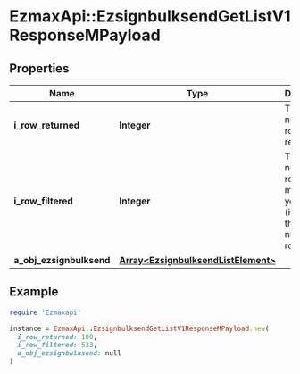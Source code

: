 # EzmaxApi::EzsignbulksendGetListV1ResponseMPayload

## Properties

| Name | Type | Description | Notes |
| ---- | ---- | ----------- | ----- |
| **i_row_returned** | **Integer** | The number of rows returned |  |
| **i_row_filtered** | **Integer** | The number of rows matching your filters (if any) or the total number of rows |  |
| **a_obj_ezsignbulksend** | [**Array&lt;EzsignbulksendListElement&gt;**](EzsignbulksendListElement.md) |  |  |

## Example

```ruby
require 'Ezmaxapi'

instance = EzmaxApi::EzsignbulksendGetListV1ResponseMPayload.new(
  i_row_returned: 100,
  i_row_filtered: 533,
  a_obj_ezsignbulksend: null
)
```

